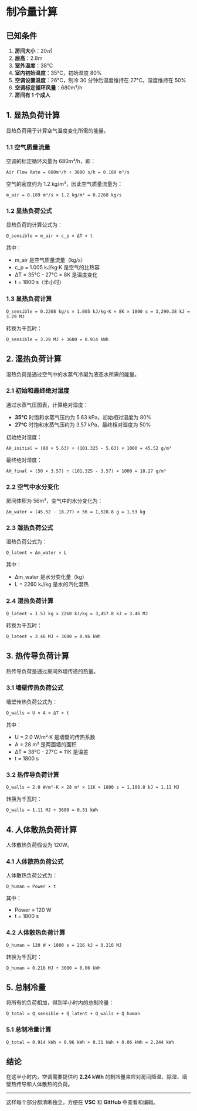 # 制冷量计算

## 已知条件

1. **房间大小**：20㎡
2. **层高**：2.8m
3. **室外温度**：38°C
4. **室内初始温度**：35°C，初始湿度 80%
5. **空调设置温度**：26°C，制冷 30 分钟后温度维持在 27°C，湿度维持在 50%
6. **空调标定循环风量**：680m³/h
7. **房间有 1 个成人**

## 1. 显热负荷计算

显热负荷用于计算空气温度变化所需的能量。

### 1.1 空气质量流量

空调的标定循环风量为 680m³/h，即：

```plain text
Air Flow Rate = 680m³/h ÷ 3600 s/h = 0.189 m³/s
```

空气的密度约为 1.2 kg/m³，因此空气质量流量为：

```plain text
m_air = 0.189 m³/s × 1.2 kg/m³ = 0.2268 kg/s
```

### 1.2 显热负荷公式

显热负荷的计算公式为：

```plain text
Q_sensible = m_air × c_p × ΔT × t
```

其中：

- m_air 是空气质量流量（kg/s）
- c_p = 1.005 kJ/kg·K 是空气的比热容
- ΔT = 35°C - 27°C = 8K 是温度变化
- t = 1800 s（半小时）

### 1.3 显热负荷计算

```plain text
Q_sensible = 0.2268 kg/s × 1.005 kJ/kg·K × 8K × 1800 s = 3,290.38 kJ = 3.29 MJ
```

转换为千瓦时：

```plain text
Q_sensible = 3.29 MJ ÷ 3600 = 0.914 kWh
```

## 2. 湿热负荷计算

湿热负荷是通过空气中的水蒸气冷凝为液态水所需的能量。

### 2.1 初始和最终绝对湿度

通过水蒸气压图表，计算绝对湿度：

- **35°C** 时饱和水蒸气压约为 5.63 kPa，初始相对湿度为 80%
- **27°C** 时饱和水蒸气压约为 3.57 kPa，最终相对湿度为 50%

初始绝对湿度：

```plain text
AH_initial = (80 × 5.63) ÷ (101.325 - 5.63) × 1000 = 45.52 g/m³
```

最终绝对湿度：

```plain text
AH_final = (50 × 3.57) ÷ (101.325 - 3.57) × 1000 = 18.27 g/m³
```

### 2.2 空气中水分变化

房间体积为 56m³，空气中的水分变化为：

```plain text
Δm_water = (45.52 - 18.27) × 56 = 1,528.8 g = 1.53 kg
```

### 2.3 湿热负荷公式

湿热负荷公式为：

```plain text
Q_latent = Δm_water × L
```

其中：

- Δm_water 是水分变化量（kg）
- L = 2260 kJ/kg 是水的汽化潜热

### 2.4 湿热负荷计算

```plain text
Q_latent = 1.53 kg × 2260 kJ/kg = 3,457.8 kJ = 3.46 MJ
```

转换为千瓦时：

```plain text
Q_latent = 3.46 MJ ÷ 3600 = 0.96 kWh
```

## 3. 热传导负荷计算

热传导负荷是通过房间外墙传递的热量。

### 3.1 墙壁传热负荷公式

墙壁传热负荷公式为：

```plain text
Q_walls = U × A × ΔT × t
```

其中：

- U = 2.0 W/m²·K 是墙壁的传热系数
- A = 28 m² 是两面墙的面积
- ΔT = 38°C - 27°C = 11K 是温差
- t = 1800 s

### 3.2 热传导负荷计算

```plain text
Q_walls = 2.0 W/m²·K × 28 m² × 11K × 1800 s = 1,108.8 kJ = 1.11 MJ
```

转换为千瓦时：

```plain text
Q_walls = 1.11 MJ ÷ 3600 = 0.31 kWh
```

## 4. 人体散热负荷计算

人体散热负荷假设为 120W。

### 4.1 人体散热负荷公式

人体散热负荷公式为：

```plain text
Q_human = Power × t
```

其中：

- Power = 120 W
- t = 1800 s

### 4.2 人体散热负荷计算

```plain text
Q_human = 120 W × 1800 s = 216 kJ = 0.216 MJ
```

转换为千瓦时：

```plain text
Q_human = 0.216 MJ ÷ 3600 = 0.06 kWh
```

## 5. 总制冷量

将所有的负荷相加，得到半小时内的总制冷量：

```plain text
Q_total = Q_sensible + Q_latent + Q_walls + Q_human
```

### 5.1 总制冷量计算

```plain text
Q_total = 0.914 kWh + 0.96 kWh + 0.31 kWh + 0.06 kWh = 2.244 kWh
```

## 结论

在这半小时内，空调需要提供约 **2.24 kWh** 的制冷量来应对房间降温、除湿、墙壁热传导和人体散热的负荷。

---

这样每个部分都清晰独立，方便在 **VSC** 和 **GitHub** 中查看和编辑。
